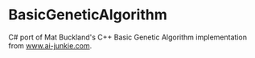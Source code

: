 # BasicGeneticAlgorithm

C# port of Mat Buckland's C++ Basic Genetic Algorithm implementation from www.ai-junkie.com.
